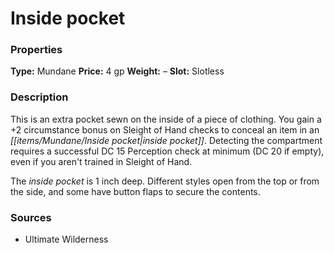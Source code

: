 ﻿---
Title: "Inside pocket"
Type: "Mundane"
Price: "4 gp"
Weight: "–"
Slot: "Slotless"
Description: |
  "This is an extra pocket sewn on the inside of a piece of clothing. You gain a +2 circumstance bonus on Sleight of Hand checks to conceal an item in an inside pocket. Detecting the compartment requires a successful DC 15 Perception check at minimum (DC 20 if empty), even if you aren't trained in Sleight of Hand.
  The inside pocket is 1 inch deep. Different styles open from the top or from the side, and some have button flaps to secure the contents."
Sources: "['Ultimate Wilderness']"
---

# Inside pocket

### Properties

**Type:** Mundane **Price:** 4 gp **Weight:** – **Slot:** Slotless

### Description

This is an extra pocket sewn on the inside of a piece of clothing. You gain a +2 circumstance bonus on Sleight of Hand checks to conceal an item in an _[[items/Mundane/Inside pocket|inside pocket]]_. Detecting the compartment requires a successful DC 15 Perception check at minimum (DC 20 if empty), even if you aren't trained in Sleight of Hand.

The _inside pocket_ is 1 inch deep. Different styles open from the top or from the side, and some have button flaps to secure the contents.

### Sources

* Ultimate Wilderness
